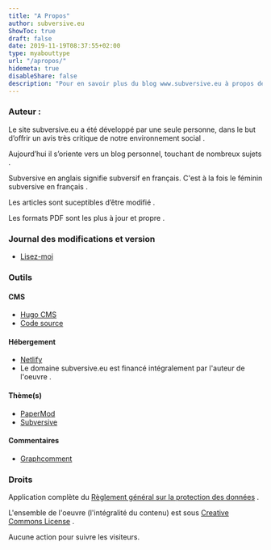 ```yaml
---
title: "A Propos"
author: subversive.eu
ShowToc: true
draft: false
date: 2019-11-19T08:37:55+02:00
type: myabouttype
url: "/apropos/"
hidemeta: true
disableShare: false
description: "Pour en savoir plus du blog www.subversive.eu à propos des outils comme : Hébergement, Financement, Développement. Ainsi que vos droits. Tout savoir sur le site, de l'origine à la conception."
---
```


### Auteur :

Le site subversive.eu a été développé par une seule personne, dans le but d’offrir un avis très critique de notre environnement social .  

Aujourd’hui il s’oriente vers un blog personnel, touchant de nombreux sujets .

Subversive en anglais signifie subversif en français. C'est à la fois le féminin subversive en français .

Les articles sont suceptibles d’être modifié .

Les formats PDF sont les plus à jour et propre .

### Journal des modifications et version

* [Lisez-moi](https://github.com/subversive-eu/site/releases)

### Outils

#### CMS

* [Hugo CMS](https://gohugo.io)
* [Code source](https://github.com/subversive-eu/site)

#### Hébergement

* [Netlify](https://netlify.com)
* Le domaine subversive.eu est financé intégralement par l'auteur de l'oeuvre .

#### Thème(s)

* [PaperMod](https://github.com/adityatelange/hugo-PaperMod/)
* [Subversive](https://github.com/subversive-eu/hugo-subversive/#readme)

#### Commentaires

* [Graphcomment](https://graphcomment.com/)

### Droits

Application complète du [Règlement général sur la protection des données](https://gohugo.io/about/hugo-and-gdpr/) .

L'ensemble de l'oeuvre (l'intégralité du contenu) est sous [Creative Commons License](https://creativecommons.org/licenses/by-nc/4.0/deed.fr) .

Aucune action pour suivre les visiteurs.






